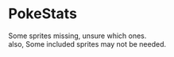 # PokeStats
Some sprites missing, unsure which ones.  
also, Some included sprites may not be needed.